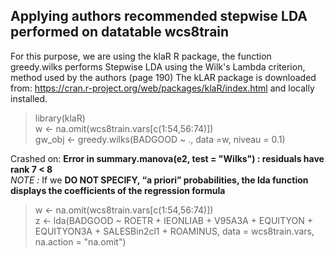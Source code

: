 ## Applying authors recommended stepwise LDA performed on datatable wcs8train

For this purpose, we are using the klaR R package, the function greedy.wilks performs Stepwise LDA using the Wilk's Lambda criterion, method used by the authors (page 190)
The kLAR package is downloaded from: https://cran.r-project.org/web/packages/klaR/index.html and locally installed.

> library(klaR) <br>
> w <- na.omit(wcs8train.vars[c(1:54,56:74)]) <br>
> gw_obj <- greedy.wilks(BADGOOD ~ ., data =w, niveau = 0.1) <br>

Crashed on: **Error in summary.manova(e2, test = "Wilks") : residuals have rank 7 < 8**<br>
<em>NOTE : </em> If we **DO NOT SPECIFY, “a priori” probabilities, the lda function displays the coefficients of the regression formula**

> w <- na.omit(wcs8train.vars[c(1:54,56:74)]) <br>
> z <- lda(BADGOOD ~ ROETR + IEONLIAB + V95A3A + EQUITYON + EQUITYON3A + 
    SALESBin2cl1 + ROAMINUS, data = wcs8train.vars, na.action = "na.omit") <br>

